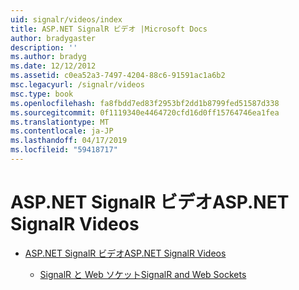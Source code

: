 ```yaml
---
uid: signalr/videos/index
title: ASP.NET SignalR ビデオ |Microsoft Docs
author: bradygaster
description: ''
ms.author: bradyg
ms.date: 12/12/2012
ms.assetid: c0ea52a3-7497-4204-88c6-91591ac1a6b2
msc.legacyurl: /signalr/videos
msc.type: book
ms.openlocfilehash: fa8fbdd7ed83f2953bf2dd1b8799fed51587d338
ms.sourcegitcommit: 0f1119340e4464720cfd16d0ff15764746ea1fea
ms.translationtype: MT
ms.contentlocale: ja-JP
ms.lasthandoff: 04/17/2019
ms.locfileid: "59418717"
---
```

# <a name="aspnet-signalr-videos"></a><span data-ttu-id="6afdb-102">ASP.NET SignalR ビデオ</span><span class="sxs-lookup"><span data-stu-id="6afdb-102">ASP.NET SignalR Videos</span></span>

- [<span data-ttu-id="6afdb-103">ASP.NET SignalR ビデオ</span><span class="sxs-lookup"><span data-stu-id="6afdb-103">ASP.NET SignalR Videos</span></span>](getting-started/index.md)

    - [<span data-ttu-id="6afdb-104">SignalR と Web ソケット</span><span class="sxs-lookup"><span data-stu-id="6afdb-104">SignalR and Web Sockets</span></span>](getting-started/signalr-and-web-sockets.md)
